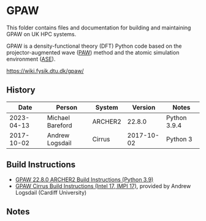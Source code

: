GPAW
====

This folder contains files and documentation for building and maintaining GPAW on UK HPC systems.

GPAW is a density-functional theory (DFT) Python code based on the projector-augmented wave ([PAW](https://wiki.fysik.dtu.dk/gpaw/documentation/introduction_to_paw.html#introduction-to-paw)) method and the atomic simulation environment ([ASE](https://wiki.fysik.dtu.dk/ase)).

https://wiki.fysik.dtu.dk/gpaw/

History
-------

 Date | Person | System | Version | Notes
 ---- | ------ | ------ | ------- | -----
 2023-04-13 | Michael Bareford | ARCHER2 | 22.8.0 | Python 3.9.4
 2017-10-02 | Andrew Logsdail  | Cirrus  | 2017-10-02 | Python 3

Build Instructions
------------------

* [GPAW 22.8.0 ARCHER2 Build Instructions (Python 3.9)](build_gpaw_22.8.0_archer2_python39.md)
* [GPAW Cirrus Build Instructions (Intel 17, IMPI 17)](build_gpaw_intel17_impi17_cirrus.md), provided by Andrew Logsdail (Cardiff University)

Notes
-----

